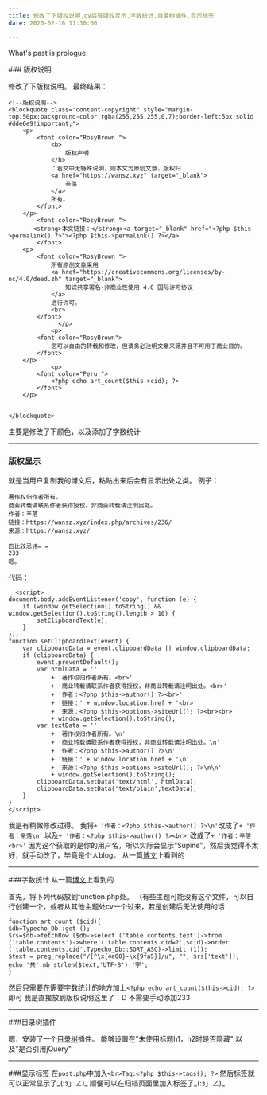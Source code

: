 ```yaml
---
title: 修改了下版权说明,cv后有版权显示,字数统计,目录树插件,显示标签
date: 2020-02-16 11:30:00

---
```

What's past is prologue.

<!--more-->### 版权说明
修改了下版权说明。
最终结果：

```
<!--版权说明-->
<blockquote class="content-copyright" style="margin-top:50px;background-color:rgba(255,255,255,0.7);border-left:5px solid #dde6e9!important;">
    <p>
        <font color="RosyBrown ">
            <b>
                版权声明
            </b>
            ：若文中无特殊说明，则本文为原创文章，版权归
            <a href="https://wansz.xyz" target="_blank">
                辛落
            </a>
            所有。
        </font>
    </p>
        <font color="RosyBrown ">
       <strong>本文链接：</strong><a target="_blank" href="<?php $this->permalink() ?>"><?php $this->permalink() ?></a>
        </font>
    <p>
        <font color="RosyBrown ">
            所有原创文章采用
            <a href="https://creativecommons.org/licenses/by-nc/4.0/deed.zh" target="_blank">
                知识共享署名-非商业性使用 4.0 国际许可协议
            </a>
            进行许可。
            <br>
        </font>
              </p>
            <p>
        <font color="RosyBrown">
            您可以自由的转载和修改，但请务必注明文章来源并且不可用于商业目的。
        </font>
    </p>
            <p>
        <font color="Peru ">
            <?php echo art_count($this->cid); ?>
        </font>
    </p>


</blockquote>
```

主要是修改了下颜色，以及添加了字数统计


----------


### 版权显示
就是当用户复制我的博文后，粘贴出来后会有显示出处之类。
例子：
```
著作权归作者所有。
商业转载请联系作者获得授权，非商业转载请注明出处。
作者：辛落
链接：https://wansz.xyz/index.php/archives/236/
来源：https://wansz.xyz/

四比较忌讳= =
233
嗯。
```

代码：
```
  <script>
document.body.addEventListener('copy', function (e) {
    if (window.getSelection().toString() && window.getSelection().toString().length > 10) {
        setClipboardText(e);
    }
}); 
function setClipboardText(event) {
    var clipboardData = event.clipboardData || window.clipboardData;
    if (clipboardData) {
        event.preventDefault();
        var htmlData = ''
            + '著作权归作者所有。<br>'
            + '商业转载请联系作者获得授权，非商业转载请注明出处。<br>'
            + '作者：<?php $this->author() ?><br>'
            + '链接：' + window.location.href + '<br>'
            + '来源：<?php $this->options->siteUrl(); ?><br><br>'
            + window.getSelection().toString();
        var textData = ''
            + '著作权归作者所有。\n'
            + '商业转载请联系作者获得授权，非商业转载请注明出处。\n'
            + '作者：<?php $this->author() ?>\n'
            + '链接：' + window.location.href + '\n'
            + '来源：<?php $this->options->siteUrl(); ?>\n\n'
            + window.getSelection().toString();
        clipboardData.setData('text/html', htmlData);
        clipboardData.setData('text/plain',textData);
    }
}
</script> 
```

我是有稍微修改过得。
我将`+ '作者：<?php $this->author() ?>\n'`改成了`+ '作者：辛落\n'`
以及`+ '作者：<?php $this->author() ?><br>'`改成了`+ '作者：辛落<br>'`
因为这个获取的是你的用户名，所以实际会显示“Supine”，然后我觉得不太好，就手动改了，毕竟是个人blog。
从一篇[博文][1]上看到的

----------


###字数统计
从一篇[博文][2]上看到的

首先，将下列代码放到function.php处。
（有些主题可能没有这个文件，可以自行创建一个，或者从其他主题处cv一个过来，若是创建后无法使用的话
```
function art_count ($cid){
$db=Typecho_Db::get ();
$rs=$db->fetchRow ($db->select ('table.contents.text')->from ('table.contents')->where ('table.contents.cid=?',$cid)->order ('table.contents.cid',Typecho_Db::SORT_ASC)->limit (1));
$text = preg_replace("/[^\x{4e00}-\x{9fa5}]/u", "", $rs['text']);
echo '共'.mb_strlen($text,'UTF-8').'字';
}
```

然后只需要在需要字数统计的地方加上`<?php echo art_count($this->cid); ?>`即可
我是直接放到版权说明这里了：D
不需要手动添加233


----------


###目录树插件

嗯，安装了一个[目录树][3]插件。
能够设置在"未使用标题h1，h2时是否隐藏"
以及"是否引用jQuery"


----------


###显示标签
在`post.php`中加入`<br>Tag:<?php $this->tags(); ?>`
然后标签就可以正常显示了_(:з」∠)_
顺便可以在归档页面里加入标签了_(:з」∠)_

[1]: https://www.pandasoda.cn/archives/copyright-of-articles.html
[2]: https://www.eyuyun.com/196.html
[3]: https://github.com/hongweipeng/MenuTree